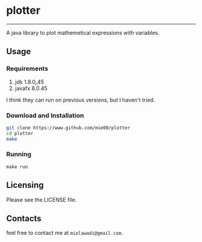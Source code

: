 # plotter
---

A java library to plot mathemetical expressions with variables.

## Usage

### Requirements

1. jdk 1.8.0\_45
2. javafx 8.0.45

I think they can run on previous versions, but I haven't tried.

### Download and Installation

```bash
git clone https://www.github.com/mie00/plotter
cd plotter
make
```

### Running

`make run`

## Licensing

Please see the LICENSE file.

## Contacts

feel free to contact me at `mielawadi@gmail.com`.

